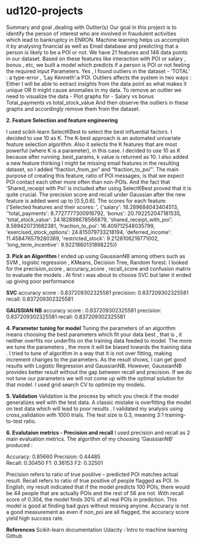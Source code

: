 ud120-projects
==============
Summary and goal ,dealing with Outlier(s)
Our goal in this project is to identify the person of interest who are involved in fraudulent activities which lead to bankruptcy in ENRON.
Machine learning helps us accomplish it by analysing financial as well as
	Email database and predicting that a person is likely to be a POI or not.
	We have 21 features and 146 data points in our dataset.
	Based on these features like interaction with POI or salary , bonus , etc, 
	we built a model which predicts if a person is POI  or not feeling the required input
	Parameters.
	Yes , I found outliers in the dataset - ‘TOTAL’ : a type-error , ‘Lay Kenneth’:a POI.
Outliers affects the system in two ways : 
Either I will be able to extract insights from the data point as what makes it unique 
OR
It might cause anomalies in my data.
	To remove an outlier we need to visualize the data  - 
		Plot graphs for -
Salary vs bonus
			Total_payments vs total_stock_value
	And then observe the outliers in these graphs and accordingly remove them 
	from the dataset.


**2.  Feature Selection and feature engineering**

I used scikit-learn SelectKBest to select the best influential factors. I decided to use 10 as K. The K-best approach is an automated univariate feature selection algorithm. Also it selects the K features that are most powerful (where K is a parameter), in this case. I decided to use 10 as K because after running .best_params, k value is returned as 10. 
I also added a new feature thinking I might be missing email features in the resulting dataset, so I added “fraction_from_po” and “fraction_to_poi”’.
The main purpose of creating this feature, ratio of POI messages, is that we expect POI contact each other more often than non-POIs. And the fact that ‘Shared_receipt with Poi’ is included after using SelectKBest proved that it is quite crucial. 
The precision score and recall under Gaussian after the new feature is added went up to [0.5,0.6]. 
The scores for each feature:
('Selected features and their scores: ', {'salary': 18.289684043404513,
'‘total_payments': 8.7727777300916792, 'bonus': 20.792252047181535, 'total_stock_value': 24.182898678566879, 'shared_receipt_with_poi': 8.589420731682381, 'fraction_to_poi': 16.409712548035799, 'exercised_stock_options': 24.815079733218194, 'deferred_income': 11.458476579280369, 'restricted_stock': 9.2128106219771002, 'long_term_incentive': 9.9221860131898225})

**3. 	Pick an Algorithm** 
I ended up using GaussianNB among others such as SVM , logistic regression , KMeans, Decision Tree, Random forest.
I looked for the precision_score , accuracy_score , recall_score and confusion matrix to evaluate the models .
At first i was about to choose SVC but later it ended up giving poor performance 

__SVC__
accuracy score : 0.837209302325581
precision:   0.837209302325581
recall:  0.837209302325581


__GAUSSIAN NB__
accuracy score : 0.837209302325581
precision:   0.837209302325581
recall:  0.837209302325581

**4. Parameter tuning for model**
Tuning the parameters of an algorithm means choosing the best parameters which fit your data best , that is , it neither overfits nor underfits on the training data feeded to  model.
The more we tune the parameters , the more it will be biased towards the training data .
I tried to tune of algorithm in a way that it is not over fitting, making increment changes to the parameters. As the result shows, I can get good results with Logistic Regression and GaussianNB. However, GaussianNB provides better result without the gap between recall and precision.
If we do not tune our parameters we will not come up with the optimal solution for that model.
I used grid search CV to optimize my models.

**5. Validation** 
Validation is the process by which you check if the model generalizes well with the test data.
A classic mistake is overfitting the model on test data which will lead to poor results . 
 I validated my analysis using cross_validation with 1000 trials. The test size is 0.3, meaning 3:1 training-to-test ratio.

**6. Evalutaion metrics - Precision and recall**
I used precision and recall as 2 main evaluation metrics. The algorithm of my choosing ‘GaussianNB’ produced : 

Accuracy: 0.85660
Precision: 0.44485	
Recall: 0.30450	
F1: 0.36153	F2: 0.32501

Precision refers to ratio of true positive – predicted POI matches actual result. Recall refers to ratio of true positive of people flagged as POI. In English, my result indicated that if the model predicts 100 POIs, there would be 44 people that are actually POIs and the rest of 56 are not. With recall score of 0.304, the model finds 30% of all real POIs in prediction. This model is good at finding bad guys without missing anyone. Accuracy is not a good measurement as even if non_poi are all flagged, the accuracy score yield high success rate.


__References__ 
Scikit-learn documentation 
Udacity : Intro to machine learning 
Github
